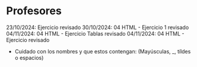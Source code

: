 # Profesores

23/10/2024: Ejercicio revisado
30/10/2024: 04 HTML - Ejercicio 1 revisado
04/11/2024: 04 HTML - Ejercicio Tablas revisado
04/11/2024: 04 HTML - Ejercicio revisado
- Cuidado con los nombres y que estos contengan: (Mayúsculas, _, tíldes o espacios)